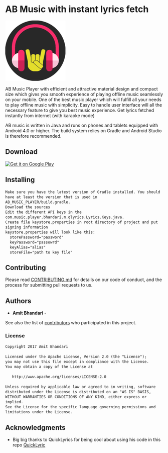 # AB Music with instant lyrics fetch

![AB Music](/app/src/main/res/mipmap-xxxhdpi/ic_launcher.png?raw=true "Optional Title")

AB Music Player with efficient and attractive material design and compact size which gives you smooth experience of playing offline music seamlessly on your mobile. 
One of the best music player which will fulfill all your needs to play offline music with simplicity. 
Easy to handle user interface will all the necessary feature to give you best music experience. 
Get lyrics fetched instantly from internet (with karaoke mode)

AB music is written in Java and runs on phones and tablets equipped with Android 4.0 or higher. 
The build system relies on Gradle and Android Studio is therefore recommended.

## Download

<a href='https://play.google.com/store/apps/details?id=com.bhandari.music&pcampaignid=MKT-Other-global-all-co-prtnr-py-PartBadge-Mar2515-1'><img alt='Get it on Google Play' src='https://play.google.com/intl/en_us/badges/images/generic/en_badge_web_generic.png'/></a>


## Installing


    Make sure you have the latest version of Gradle installed. You should have at least the version that is used in AB_MUSIC_PLAYER/build.gradle.
    Download the sources
    Edit the different API keys in the com.music.player.bhandari.m.qlyrics.Lyrics.Keys.java.
    Create file keystore.properties in root directory of project and put signing information
    keystore.properties will look like this: 
      storePassword="password"
      keyPassword="passowrd"
      keyAlias="alias"
      storeFile="path to key file"

## Contributing

Please read [CONTRIBUTING.md](https://gist.github.com/PurpleBooth/b24679402957c63ec426) for details on our code of conduct, and the process for submitting pull requests to us.

## Authors

* **Amit Bhandari** - 

See also the list of [contributors](https://github.com/amit-bhandari/AB_MUSIC_PLAYER/graphs/contributors) who participated in this project.

### License

    Copyright 2017 Amit Bhandari

    Licensed under the Apache License, Version 2.0 (the "License");
    you may not use this file except in compliance with the License.
    You may obtain a copy of the License at

       http://www.apache.org/licenses/LICENSE-2.0

    Unless required by applicable law or agreed to in writing, software
    distributed under the License is distributed on an "AS IS" BASIS,
    WITHOUT WARRANTIES OR CONDITIONS OF ANY KIND, either express or implied.
    See the License for the specific language governing permissions and
    limitations under the License.

## Acknowledgments

* Big big thanks to QuickLyrics for being cool about using his code in this repo 
[QuickLyric](https://github.com/geecko86/QuickLyric)


